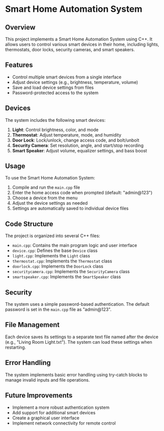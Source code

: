 # Smart Home Automation System

## Overview

This project implements a Smart Home Automation System using C++. It allows users to control various smart devices in their home, including lights, thermostats, door locks, security cameras, and smart speakers.

## Features

- Control multiple smart devices from a single interface
- Adjust device settings (e.g., brightness, temperature, volume)
- Save and load device settings from files
- Password-protected access to the system

## Devices

The system includes the following smart devices:

1. **Light**: Control brightness, color, and mode
2. **Thermostat**: Adjust temperature, mode, and humidity
3. **Door Lock**: Lock/unlock, change access code, and bolt/unbolt
4. **Security Camera**: Set resolution, angle, and start/stop recording
5. **Smart Speaker**: Adjust volume, equalizer settings, and bass boost

## Usage

To use the Smart Home Automation System:

1. Compile and run the `main.cpp` file
2. Enter the home access code when prompted (default: "admin@123")
3. Choose a device from the menu
4. Adjust the device settings as needed
5. Settings are automatically saved to individual device files

## Code Structure

The project is organized into several C++ files:

- `main.cpp`: Contains the main program logic and user interface
- `device.cpp`: Defines the base `Device` class
- `light.cpp`: Implements the `Light` class
- `thermostat.cpp`: Implements the `Thermostat` class
- `doorlock.cpp`: Implements the `DoorLock` class
- `securitycamera.cpp`: Implements the `SecurityCamera` class
- `smartspeaker.cpp`: Implements the `SmartSpeaker` class

## Security

The system uses a simple password-based authentication. The default password is set in the `main.cpp` file as "admin@123".

## File Management

Each device saves its settings to a separate text file named after the device (e.g., "Living Room Light.txt"). The system can load these settings when restarting.

## Error Handling

The system implements basic error handling using try-catch blocks to manage invalid inputs and file operations.

## Future Improvements

- Implement a more robust authentication system
- Add support for additional smart devices
- Create a graphical user interface
- Implement network connectivity for remote control
